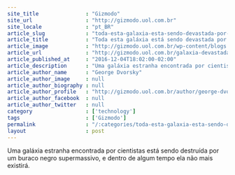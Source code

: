 ```yaml
---
site_title               : "Gizmodo"
site_url                 : "http://gizmodo.uol.com.br"
site_locale              : "pt_BR"
article_slug             : "toda-esta-galaxia-esta-sendo-devastada-por-um-buraco-negro-supermassivo"
article_title            : "Toda esta galáxia está sendo devastada por um buraco negro supermassivo"
article_image            : "http://gizmodo.uol.com.br/wp-content/blogs.dir/8/files/2016/12/galaxia-1.jpg"
article_url              : "http://gizmodo.uol.com.br/galaxia-devastada-buraco-negro/"
article_published_at     : "2016-12-04T18:02:00-02:00"
article_description      : "Uma galáxia estranha encontrada por cientistas está sendo destruída por um buraco negro supermassivo, e dentro de algum tempo ela não mais existirá."
article_author_name      : "George Dvorsky"
article_author_image     : null
article_author_biography : null
article_author_profile   : "http://gizmodo.uol.com.br/author/george-dvorsky/"
article_author_facebook  : null
article_author_twitter   : null
category                 : ['technology']
tags                     : ['Gizmodo']
permalink                : "/:categories/toda-esta-galaxia-esta-sendo-devastada-por-um-buraco-negro-supermassivo/"
layout                   : post
---
```


Uma galáxia estranha encontrada por cientistas está sendo destruída por um buraco negro supermassivo, e dentro de algum tempo ela não mais existirá.
